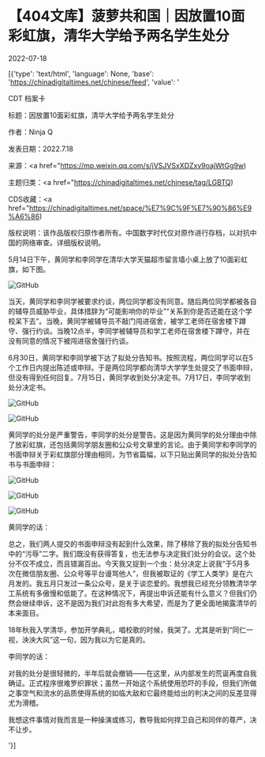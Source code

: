 # 【404文库】菠萝共和国｜因放置10面彩虹旗，清华大学给予两名学生处分

2022-07-18

[{'type': 'text/html', 'language': None, 'base': 'https://chinadigitaltimes.net/chinese/feed', 'value': '

CDT 档案卡

标题：因放置10面彩虹旗，清华大学给予两名学生处分

作者：Ninja Q

发表日期：2022.7.18

来源：<a href="https://mp.weixin.qq.com/s/jVSJVSxXDZxv9oajWtGg9w)

主题归类：<a href="https://chinadigitaltimes.net/chinese/tag/LGBTQ)

CDS收藏：<a href="https://chinadigitaltimes.net/space/%E7%9C%9F%E7%90%86%E9%A6%86)

版权说明：该作品版权归原作者所有。中国数字时代仅对原作进行存档，以对抗中国的网络审查。详细版权说明。





5月14日下午，黄同学和李同学在清华大学天猫超市留言墙小桌上放了10面彩虹旗，如下图。

![GitHub](https://chinadigitaltimes.net/chinese/files/2022/07/image-1658130226360.png)

当天，黄同学和李同学被要求约谈，两位同学都没有同意。随后两位同学都被各自的辅导员威胁毕业，具体措辞为“可能影响你的毕业”“关系到你是否还能在这个学校呆下去”。当晚，黄同学被辅导员不敲门闯进宿舍，被学工老师在宿舍楼下蹲守、强行约谈。当晚12点半，李同学被辅导员和学工老师在宿舍楼下蹲守，并在没有同意的情况下被闯进宿舍强行约谈。

6月30日，黄同学和李同学被下达了拟处分告知书。按照流程，两位同学可以在5个工作日内提出陈述或申辩。于是两位同学都向清华大学学生处提交了书面申辩，但没有得到任何回复。7月15日，黄同学收到处分决定书。7月17日，李同学收到处分决定书。

![GitHub](https://chinadigitaltimes.net/chinese/files/2022/07/post-684454-62d50ff08ab86.)

![GitHub](https://chinadigitaltimes.net/chinese/files/2022/07/post-684454-62d50ff094315.)

黄同学的处分是严重警告，李同学的处分是警告。这是因为黄同学的处分理由中除了放彩虹旗，还包括黄同学朋友圈和公众号文章里的言论。由于黄同学和李同学的书面申辩关于彩虹旗部分理由相同，为节省篇幅，以下只贴出黄同学的拟处分告知书与书面申辩：

![GitHub](https://chinadigitaltimes.net/chinese/files/2022/07/post-684454-62d50ff0a38ac.)

![GitHub](https://chinadigitaltimes.net/chinese/files/2022/07/post-684454-62d50ff0b46ea.)

![GitHub](https://chinadigitaltimes.net/chinese/files/2022/07/post-684454-62d50ff0c6488.)

黄同学的话：



总之，我们两人提交的书面申辩没有起到什么效果，除了移除了我的拟处分告知书中的“污辱”二字。我们既没有获得答复，也无法参与决定我们处分的会议。这个处分不仅不成立，而且错漏百出。今天我又捉到一个虫：处分决定上说我“于5月多次在微信朋友圈、公众号等平台谩骂他人”，但我被取证的《学工人类学》是在六月发的。我五月只发过一条公众号，是关于谈恋爱的。我想我已经充分领教清华学工系统有多傲慢和低能了。在这种情况下，再提出申诉还能有什么意义？但我们仍然会继续申诉，这不是因为我们对此抱有多大希望，而是为了更全面地揭露清华的本来面目。

18年秋我入学清华，参加开学典礼，唱校歌的时候，我哭了。尤其是听到“同仁一视，泱泱大风”这一句，因为我以为它是真的。



李同学的话：



对我的处分是很轻微的，半年后就会撤销——在这里，从内部发生的荒诞再度自我确证。正式程序很难罗织罪状；虽然一开始这个系统使用恐吓的手段，但我们所做之事空气和流水的品质使得系统的如临大敌和它最终能给出的判决之间的反差显得尤为滑稽。

我想这件事情对我而言是一种操演或练习，教导我如何捍卫自己和同伴的尊严，决不让步。

'}]